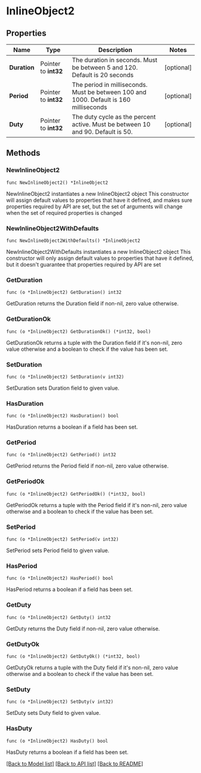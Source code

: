# InlineObject2

## Properties

Name | Type | Description | Notes
------------ | ------------- | ------------- | -------------
**Duration** | Pointer to **int32** | The duration in seconds. Must be between 5 and 120. Default is 20 seconds | [optional] 
**Period** | Pointer to **int32** | The period in milliseconds. Must be between 100 and 1000. Default is 160 milliseconds | [optional] 
**Duty** | Pointer to **int32** | The duty cycle as the percent active. Must be between 10 and 90. Default is 50. | [optional] 

## Methods

### NewInlineObject2

`func NewInlineObject2() *InlineObject2`

NewInlineObject2 instantiates a new InlineObject2 object
This constructor will assign default values to properties that have it defined,
and makes sure properties required by API are set, but the set of arguments
will change when the set of required properties is changed

### NewInlineObject2WithDefaults

`func NewInlineObject2WithDefaults() *InlineObject2`

NewInlineObject2WithDefaults instantiates a new InlineObject2 object
This constructor will only assign default values to properties that have it defined,
but it doesn't guarantee that properties required by API are set

### GetDuration

`func (o *InlineObject2) GetDuration() int32`

GetDuration returns the Duration field if non-nil, zero value otherwise.

### GetDurationOk

`func (o *InlineObject2) GetDurationOk() (*int32, bool)`

GetDurationOk returns a tuple with the Duration field if it's non-nil, zero value otherwise
and a boolean to check if the value has been set.

### SetDuration

`func (o *InlineObject2) SetDuration(v int32)`

SetDuration sets Duration field to given value.

### HasDuration

`func (o *InlineObject2) HasDuration() bool`

HasDuration returns a boolean if a field has been set.

### GetPeriod

`func (o *InlineObject2) GetPeriod() int32`

GetPeriod returns the Period field if non-nil, zero value otherwise.

### GetPeriodOk

`func (o *InlineObject2) GetPeriodOk() (*int32, bool)`

GetPeriodOk returns a tuple with the Period field if it's non-nil, zero value otherwise
and a boolean to check if the value has been set.

### SetPeriod

`func (o *InlineObject2) SetPeriod(v int32)`

SetPeriod sets Period field to given value.

### HasPeriod

`func (o *InlineObject2) HasPeriod() bool`

HasPeriod returns a boolean if a field has been set.

### GetDuty

`func (o *InlineObject2) GetDuty() int32`

GetDuty returns the Duty field if non-nil, zero value otherwise.

### GetDutyOk

`func (o *InlineObject2) GetDutyOk() (*int32, bool)`

GetDutyOk returns a tuple with the Duty field if it's non-nil, zero value otherwise
and a boolean to check if the value has been set.

### SetDuty

`func (o *InlineObject2) SetDuty(v int32)`

SetDuty sets Duty field to given value.

### HasDuty

`func (o *InlineObject2) HasDuty() bool`

HasDuty returns a boolean if a field has been set.


[[Back to Model list]](../README.md#documentation-for-models) [[Back to API list]](../README.md#documentation-for-api-endpoints) [[Back to README]](../README.md)



